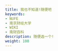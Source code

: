 ```yaml
---
title: 我也不知道!随便吧
keywords:
- NUFE
- 南京财经大学
- WIKI
- 南财百科
description: 随便选一个!
weight: 100
---
```

<script type="text/javascript">
    var arr = [
        "/cn/docs/今天吃什么/北苑",
        "/cn/docs/今天吃什么/西苑",
        "/cn/docs/今天吃什么/中苑",
        "/cn/docs/今天吃什么/东苑",
    ];
    var i = parseInt(Math.random() * arr.length);
    window.location.href = arr[i];
</script>


